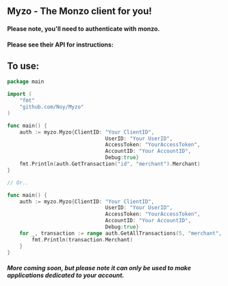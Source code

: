 ## Myzo - The Monzo client for you!

#### Please note, you'll need to authenticate with monzo.
#### Please see their API for instructions:

## To use:

```go
package main

import (
    "fmt"
    "github.com/Noy/Myzo"
)

func main() {
    auth := myzo.Myzo{ClientID: "Your ClientID", 
                                UserID: "Your UserID", 
                                AccessToken: "YourAccessToken", 
                                AccountID: "Your AccountID", 
                                Debug:true}
	fmt.Println(auth.GetTransaction("id", "merchant").Merchant)
}

// Or..

func main() {
	auth := myzo.Myzo{ClientID: "Your ClientID", 
                                UserID: "Your UserID", 
                                AccessToken: "YourAccessToken", 
                                AccountID: "Your AccountID", 
                                Debug:true}
    for _, transaction := range auth.GetAllTransactions(5, "merchant", "") {
        fmt.Println(transaction.Merchant)
    }
}
``` 

##### More coming soon, but please note it can only be used to make applications dedicated to your account.